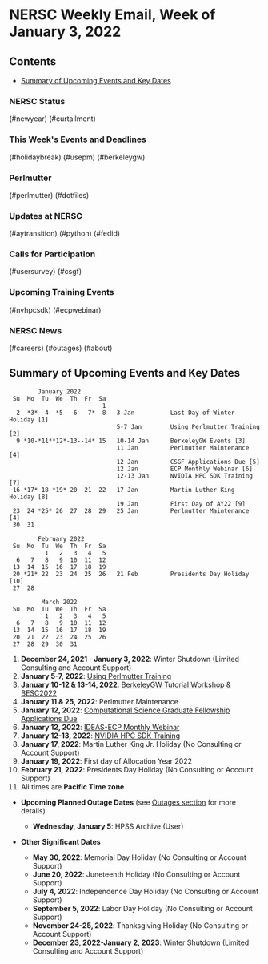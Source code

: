 # NERSC Weekly Email, Week of January 3, 2022 <a name="top"></a> #


## Contents ## 

- [Summary of Upcoming Events and Key Dates](#dates)

### NERSC Status

(#newyear)
(#curtailment)

### This Week's Events and Deadlines

(#holidaybreak)
(#usepm)
(#berkeleygw)

### Perlmutter

(#perlmutter)
(#dotfiles)

### Updates at NERSC 

(#aytransition)
(#python)
(#fedid)

### Calls for Participation

(#usersurvey)
(#csgf)

### Upcoming Training Events 

(#nvhpcsdk)
(#ecpwebinar)

### NERSC News 

(#careers)
(#outages)
(#about)

## Summary of Upcoming Events and Key Dates <a name="dates"/></a> ##

            January 2022
     Su  Mo  Tu  We  Th  Fr  Sa
                              1 
      2  *3*  4  *5---6---7*  8   3 Jan          Last Day of Winter Holiday [1]
                                  5-7 Jan        Using Perlmutter Training [2]
      9 *10-*11**12*-13--14* 15   10-14 Jan      BerkeleyGW Events [3]
                                  11 Jan         Perlmutter Maintenance [4]
                                  12 Jan         CSGF Applications Due [5]
                                  12 Jan         ECP Monthly Webinar [6]
                                  12-13 Jan      NVIDIA HPC SDK Training [7]
     16 *17* 18 *19* 20  21  22   17 Jan         Martin Luther King Holiday [8]
                                  19 Jan         First Day of AY22 [9]
     23  24 *25* 26  27  28  29   25 Jan         Perlmutter Maintenance [4]
     30  31

            February 2022
     Su  Mo  Tu  We  Th  Fr  Sa
              1   2   3   4   5
      6   7   8   9  10  11  12
     13  14  15  16  17  18  19
     20 *21* 22  23  24  25  26   21 Feb         Presidents Day Holiday [10]
     27  28  

             March 2022
     Su  Mo  Tu  We  Th  Fr  Sa
              1   2   3   4   5
      6   7   8   9  10  11  12
     13  14  15  16  17  18  19
     20  21  22  23  24  25  26   
     27  28  29  30  31


1. **December 24, 2021 - January 3, 2022**: Winter Shutdown (Limited Consulting and Account Support)
2. **January 5-7, 2022**: [Using Perlmutter Training](#usepm)
3. **January 10-12 & 13-14, 2022**: [BerkeleyGW Tutorial Workshop & BESC2022](#berkeleygw)
4. **January 11 & 25, 2022**: Perlmutter Maintenance
5. **January 12, 2022**: [Computational Science Graduate Fellowship Applications Due](#csgf)
6. **January 12, 2022**: [IDEAS-ECP Monthly Webinar](#ecpwebinar)
7. **January 12-13, 2022**: [NVIDIA HPC SDK Training](#nvhpcsdk)
8. **January 17, 2022**: Martin Luther King Jr. Holiday (No Consulting or Account Support)
9. **January 19, 2022**: First day of Allocation Year 2022
10. **February 21, 2022**: Presidents Day Holiday (No Consulting or Account Support)
11. All times are **Pacific Time zone**

- **Upcoming Planned Outage Dates** (see [Outages section](#outages) for more 
details)
    - **Wednesday, January 5**: HPSS Archive (User)

- **Other Significant Dates**
    - **May 30, 2022**: Memorial Day Holiday (No Consulting or Account Support)
    - **June 20, 2022**: Juneteenth Holiday (No Consulting or Account Support)
    - **July 4, 2022**: Independence Day Holiday (No Consulting or Account Support)
    - **September 5, 2022**: Labor Day Holiday (No Consulting or Account Support)
    - **November 24-25, 2022**: Thanksgiving Holiday (No Consulting or Account Support)
   - **December 23, 2022-January 2, 2023**: Winter Shutdown (Limited Consulting and Account Support)


